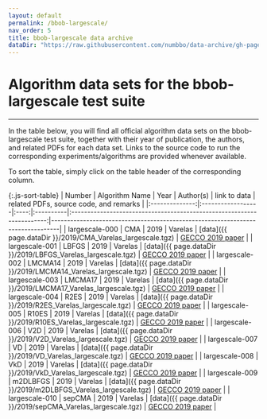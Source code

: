 ```yaml
---
layout: default
permalink: /bbob-largescale/
nav_order: 5
title: bbob-largescale data archive
dataDir: "https://raw.githubusercontent.com/numbbo/data-archive/gh-pages/bbob-largescale/"
---
```


# Algorithm data sets for the bbob-largescale test suite  #
---

<!-- Make tables sortable -->
<script type="text/javascript" src="{{site.baseurl}}/sort-table.js"></script>

In the table below, you will find all official algorithm data sets on the bbob-largescale test suite, 
together with their year of publication, the authors, and related PDFs for each data set. Links to the 
source code to run the corresponding experiments/algorithms are provided whenever available.

To sort the table, simply click on the table header of the corresponding column.


{:.js-sort-table}
|     Number     |   Algorithm Name  | Year | Author(s) |                        link to data                                    | related PDFs, source code, and remarks                                         |
|:--------------:|:------------------|:----:|:----------|:----------------------------------------------------------------------:|--------------------------------------------------------------------------------|
| largescale-000 | CMA               | 2019 | Varelas   | [data]({{ page.dataDir }}/2019/CMA_Varelas_largescale.tgz)             | [GECCO 2019 paper](https://hal.inria.fr/hal-02160106/file/wksp213s2-file1.pdf) |
| largescale-001 | LBFGS             | 2019 | Varelas   | [data]({{ page.dataDir }}/2019/LBFGS_Varelas_largescale.tgz)           | [GECCO 2019 paper](https://hal.inria.fr/hal-02160106/file/wksp213s2-file1.pdf) |
| largescale-002 | LMCMA14           | 2019 | Varelas   | [data]({{ page.dataDir }}/2019/LMCMA14_Varelas_largescale.tgz)         | [GECCO 2019 paper](https://hal.inria.fr/hal-02160106/file/wksp213s2-file1.pdf) |
| largescale-003 | LMCMA17           | 2019 | Varelas   | [data]({{ page.dataDir }}/2019/LMCMA17_Varelas_largescale.tgz)         | [GECCO 2019 paper](https://hal.inria.fr/hal-02160106/file/wksp213s2-file1.pdf) |
| largescale-004 | R2ES              | 2019 | Varelas   | [data]({{ page.dataDir }}/2019/R2ES_Varelas_largescale.tgz)            | [GECCO 2019 paper](https://hal.inria.fr/hal-02160106/file/wksp213s2-file1.pdf) |
| largescale-005 | R10ES             | 2019 | Varelas   | [data]({{ page.dataDir }}/2019/R10ES_Varelas_largescale.tgz)           | [GECCO 2019 paper](https://hal.inria.fr/hal-02160106/file/wksp213s2-file1.pdf) |
| largescale-006 | V2D               | 2019 | Varelas   | [data]({{ page.dataDir }}/2019/V2D_Varelas_largescale.tgz)             | [GECCO 2019 paper](https://hal.inria.fr/hal-02160106/file/wksp213s2-file1.pdf) |
| largescale-007 | VD                | 2019 | Varelas   | [data]({{ page.dataDir }}/2019/VD_Varelas_largescale.tgz)              | [GECCO 2019 paper](https://hal.inria.fr/hal-02160106/file/wksp213s2-file1.pdf) |
| largescale-008 | VkD               | 2019 | Varelas   | [data]({{ page.dataDir }}/2019/VkD_Varelas_largescale.tgz)             | [GECCO 2019 paper](https://hal.inria.fr/hal-02160106/file/wksp213s2-file1.pdf) |
| largescale-009 | m2DLBFGS          | 2019 | Varelas   | [data]({{ page.dataDir }}/2019/m2DLBFGS_Varelas_largescale.tgz)        | [GECCO 2019 paper](https://hal.inria.fr/hal-02160106/file/wksp213s2-file1.pdf) |
| largescale-010 | sepCMA            | 2019 | Varelas   | [data]({{ page.dataDir }}/2019/sepCMA_Varelas_largescale.tgz)          | [GECCO 2019 paper](https://hal.inria.fr/hal-02160106/file/wksp213s2-file1.pdf) |



<link rel="stylesheet" href="{{ '/assets/css/custom.css' | relative_url }}"/>
